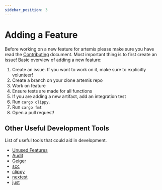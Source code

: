 ```yaml
---
sidebar_position: 3
---
```


# Adding a Feature

Before working on a new feature for artemis please make sure you have read the
[Contributing](https://github.com/puffycid/artemis/blob/main/CONTRIBUTING.md)
document. Most important thing is to first create an issue! Basic overview of
adding a new feature:

1. Create an issue. If you want to work on it, make sure to explicitly
   volunteer!
2. Create a branch on your clone artemis repo
3. Work on feature
4. Ensure tests are made for all functions
5. If you are adding a new artifact, add an integration test
6. Run `cargo clippy`.
7. Run `cargo fmt`
8. Open a pull request!

## Other Useful Development Tools

List of useful tools that could aid in development.

- [Unused Features](https://github.com/TimonPost/cargo-unused-features)
- [Audit](https://github.com/RustSec/rustsec/tree/main/cargo-audit)
- [Geiger](https://github.com/rust-secure-code/cargo-geiger)
- [scc](https://github.com/boyter/scc)
- [clippy](https://github.com/rust-lang/rust-clippy)
- [nextest](https://nexte.st/)
- [just](https://github.com/casey/just)
